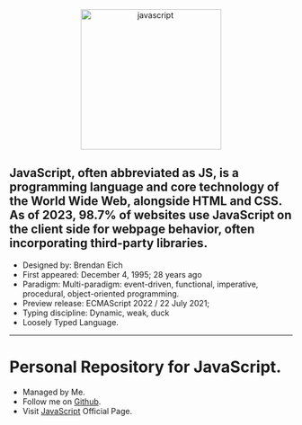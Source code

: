<div align="center">
<a href="https://developer.mozilla.org/en-US/docs/Web/JavaScript" target="_blank" rel="noreferrer">
<img src="https://cdn.jsdelivr.net/gh/offensive-vk/Icons@master/javascript/javascript-original.svg" alt="javascript" width="250" height="250" /> 
</a> <br>
</div>

## JavaScript, often abbreviated as JS, is a programming language and core technology of the World Wide Web, alongside HTML and CSS. As of 2023, 98.7% of websites use JavaScript on the client side for webpage behavior, often incorporating third-party libraries.

- Designed by: Brendan Eich
- First appeared: December 4, 1995; 28 years ago
- Paradigm: Multi-paradigm: event-driven, functional, imperative, procedural, object-oriented programming.
- Preview release: ECMAScript 2022 / 22 July 2021;
- Typing discipline: Dynamic, weak, duck
- Loosely Typed Language.

-----------------------------------
# Personal Repository for JavaScript.
- Managed by Me.
- Follow me on [Github](https://github.com/Mahak-2701/).
- Visit [JavaScript](https://javascript.com/) Official Page.
